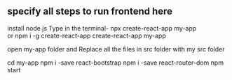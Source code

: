 ## specify all steps to run frontend here
install node js 
Type in the terminal-
npx create-react-app my-app  
or
npm i -g create-react-app
create-react-app my-app

open my-app folder and Replace all the files in src folder with my src folder

cd my-app
npm i -save react-bootstrap
npm i -save react-router-dom
npm start
